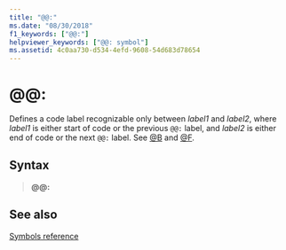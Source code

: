 ```yaml
---
title: "@@:"
ms.date: "08/30/2018"
f1_keywords: ["@@:"]
helpviewer_keywords: ["@@: symbol"]
ms.assetid: 4c0aa730-d534-4efd-9608-54d683d78654
---
```

# \@\@:

Defines a code label recognizable only between *label1* and *label2*, where *label1* is either start of code or the previous `@@:` label, and *label2* is either end of code or the next `@@:` label. See [\@B](../../assembler/masm/at-b.md) and [\@F](../../assembler/masm/at-f.md).

## Syntax

> **\@\@:**

## See also

[Symbols reference](symbols-reference.md)
